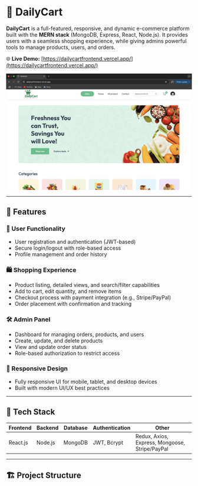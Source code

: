 # 🛒 DailyCart

**DailyCart** is a full-featured, responsive, and dynamic e-commerce platform built with the **MERN stack** (MongoDB, Express, React, Node.js). It provides users with a seamless shopping experience, while giving admins powerful tools to manage products, users, and orders.

🌐 **Live Demo:** [https://dailycartfrontend.vercel.app/](https://dailycartfrontend.vercel.app/)

![DailyCart Preview](client/public/dailycart.png) 

---

## 🚀 Features

### 👥 User Functionality
- User registration and authentication (JWT-based)
- Secure login/logout with role-based access
- Profile management and order history

### 🛍️ Shopping Experience
- Product listing, detailed views, and search/filter capabilities
- Add to cart, edit quantity, and remove items
- Checkout process with payment integration (e.g., Stripe/PayPal)
- Order placement with confirmation and tracking

### 🛠️ Admin Panel
- Dashboard for managing orders, products, and users
- Create, update, and delete products
- View and update order status
- Role-based authorization to restrict access

### 📱 Responsive Design
- Fully responsive UI for mobile, tablet, and desktop devices
- Built with modern UI/UX best practices

---

## 🧰 Tech Stack

| Frontend | Backend | Database | Authentication | Other |
|----------|---------|----------|----------------|-------|
| React.js | Node.js | MongoDB  | JWT, Bcrypt     | Redux, Axios, Express, Mongoose, Stripe/PayPal |

---

## 🏗️ Project Structure